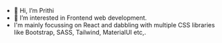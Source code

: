 - 👋 Hi, I’m Prithi
- 👀 I’m interested in Frontend web development.
- I'm mainly focussing on React and dabbling with multiple CSS libraries like Bootstrap, SASS, Tailwind, MaterialUI etc,.

<!---
preethi0601/preethi0601 is a ✨ special ✨ repository because its `README.md` (this file) appears on your GitHub profile.
You can click the Preview link to take a look at your changes.
--->
